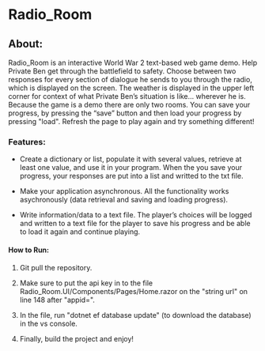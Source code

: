 # Radio_Room

## About:
Radio_Room is an interactive World War 2 text-based web game demo. Help  Private Ben get through the battlefield to safety. Choose between two responses for every section of dialogue he sends to you through the radio, which is displayed on the screen. The weather is displayed in the upper left corner for context of what Private Ben’s situation is like… wherever he is. Because the game is a demo there are only two rooms. You can save your progress, by pressing the “save” button and then load your progress by pressing "load". Refresh the page to play again and try something different! 

### Features:

* Create a dictionary or list, populate it with several values, retrieve at least one value, and use it in your program. When the you save your progress, your responses are put into a list and writted to the txt file.

* Make your application asynchronous. All the functionality works asychronously (data retrieval and saving and loading progress).

* Write information/data to a text file. The player’s choices will be logged and written to a text file for the player to save his progress and be able to load it again and continue playing.


#### How to Run:
1. Git pull the repository.

2. Make sure to put the api key in to the file Radio_Room.UI/Components/Pages/Home.razor on the "string url" on line 148 after "appid=".

3. In the file, run "dotnet ef database update" (to download the database) in the vs console.

4. Finally, build the project and enjoy!

